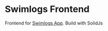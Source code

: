 # Swimlogs Frontend

Frontend for [Swimlogs App](https://github.com/Nesquiko/swimlogs-backend).
Build with SolidJs
